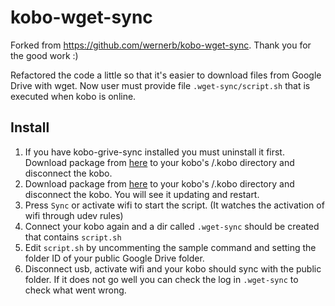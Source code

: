 kobo-wget-sync
===============

Forked from https://github.com/wernerb/kobo-wget-sync. Thank you for the good work :)

Refactored the code a little so that it's easier to download files from Google Drive with wget. Now user must provide file `.wget-sync/script.sh` that is executed when kobo is online.


Install
---------------

1. If you have kobo-grive-sync installed you must uninstall it first. Download package from [here](https://googledrive.com/host/0B8PUwax9miFkU3lBVXM0dFY3TzA/packages/kobo-grive-sync-uninstall/KoboRoot.tgz) to your kobo's /.kobo directory and disconnect the kobo.
2. Download package from [here](https://googledrive.com/host/0B8PUwax9miFkU3lBVXM0dFY3TzA/packages/kobo-wget-sync/KoboRoot.tgz) to your kobo's /.kobo directory and disconnect the kobo.
   You will see it updating and restart.
3. Press `Sync` or activate wifi to start the script. (It watches the activation of wifi through udev rules)
4. Connect your kobo again and a dir called `.wget-sync` should be created that contains `script.sh`
5. Edit `script.sh` by uncommenting the sample command and setting the folder ID of your public Google Drive folder.
6. Disconnect usb, activate wifi and your kobo should sync with the public folder. If it does not go well you can check the log in `.wget-sync` to check what went wrong.

